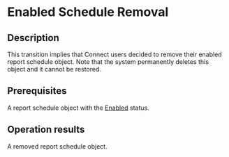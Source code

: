 # Enabled Schedule Removal
## Description
This transition implies that Connect users decided to remove their enabled report schedule object. Note that the system permanently deletes this object and it cannot be restored.
## Prerequisites
A report schedule object with the [Enabled](s-a-enabled.html) status.
## Operation results
A removed report schedule object.
